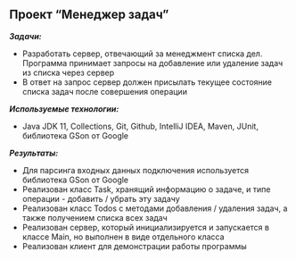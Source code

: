 ## Проект “Менеджер задач”

***Задачи:***
- Разработать сервер, отвечающий за менеджмент списка дел. Программа принимает запросы на добавление или удаление задач из списка через сервер
- В ответ на запрос сервер должен присылать текущее состояние списка задач после совершения операции

***Используемые технологии:***
- Java JDK 11, Collections, Git, Github, IntelliJ IDEA, Maven, JUnit, библиотека GSon от Google

***Результаты:***
- Для парсинга входных данных подключения используется библиотека GSon от Google
- Реализован класс Task, хранящий информацию о задаче, и типе операции - добавить / убрать эту задачу
- Реализован класс Todos с методами добавления / удаления задач, а также получением списка всех задач
- Реализован сервер, который инициализируется и запускается в классе Main, но выполнен в виде отдельного класса
- Реализован клиент для демонстрации работы программы
